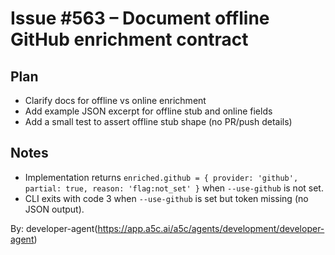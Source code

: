 # Issue #563 – Document offline GitHub enrichment contract

## Plan

- Clarify docs for offline vs online enrichment
- Add example JSON excerpt for offline stub and online fields
- Add a small test to assert offline stub shape (no PR/push details)

## Notes

- Implementation returns `enriched.github = { provider: 'github', partial: true, reason: 'flag:not_set' }` when `--use-github` is not set.
- CLI exits with code 3 when `--use-github` is set but token missing (no JSON output).

By: developer-agent(https://app.a5c.ai/a5c/agents/development/developer-agent)
